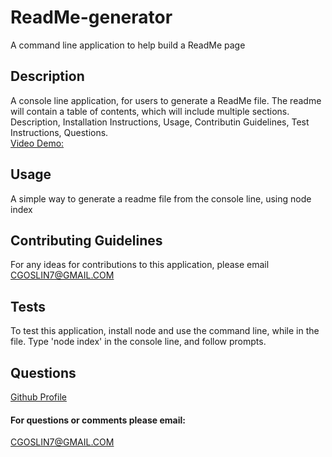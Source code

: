 # ReadMe-generator
A command line application to help build a ReadMe page

## Description
A console line application, for users to generate a ReadMe file. The readme will contain a table of contents, which will include multiple sections.  Description, Installation Instructions, Usage, Contributin Guidelines, Test Instructions, Questions.  
[Video Demo:](https://drive.google.com/file/d/1gJiOiAIflU4vN8ZycpkRWS49XfA9J3Gy/view)

## Usage
A simple way to generate a readme file from the console line, using node index

## Contributing Guidelines
For any ideas for contributions to this application, please email CGOSLIN7@GMAIL.COM

## Tests
To test this application, install node and use the command line, while in the file.  Type 'node index' in the console line, and follow prompts.

## Questions
[Github Profile](http://github.com/CGO7)
#### For questions or comments please email:
CGOSLIN7@GMAIL.COM
